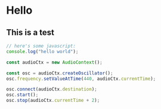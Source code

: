 # Hello
## This is a test

<script src="loader.js"></script>


```javascript
// here's some javascript:
console.log("hello world");

const audioCtx = new AudioContext();

const osc = audioCtx.createOscillator();
osc.frequency.setValueAtTime(440, audioCtx.currentTime);

osc.connect(audioCtx.destination);
osc.start();
osc.stop(audioCtx.currentTime + 2);

```

